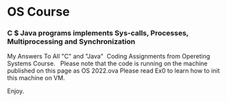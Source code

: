 # OS Course
### C $ Java programs implements Sys-calls, Processes, Multiprocessing and Synchronization

My Answers To All "C" and "Java"  Coding Assignments from Opereting Systems Course.
 
Please note that the code is running on the machine published on this page 
as OS 2022.ova
Please read Ex0 to learn how to init this machine on VM. 

Enjoy. 
